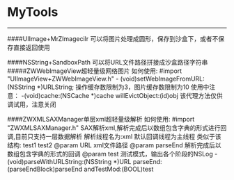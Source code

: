 # MyTools
***
####UIImage+MrZImagecilr
     可以将图片处理成圆形，保存到沙盒下，或者不保存直接返回使用
 
####NSString+SandboxPath
	 可以将URL文件路径拼接成沙盒路径字符串
#####ZWWebImageView超轻量级网络图片
     如何使用:
	 #import "UIImageView+ZWWebImageView.h"
	 - (void)setWebImageFromURL:(NSString *)URLString;
	 操作缓存数限制为3，图片缓存数限制为10
	 使用中注意：
	 -(void)cache:(NSCache *)cache willEvictObject:(id)obj
	 该代理方法仅供调试用，注意关闭
	 
####ZWXMLSAXManager单层xml超轻量级解析
	 如何使用:
	 #import "ZWXMLSAXManager.h"
     SAX解析xml,解析完成后以数组包含字典的形式进行回调,目前只支持一层数据解析
     解析线程名为:xml
     默认回调线程为主线程
     类似于该结构:
     <tests>
     <test testid = 1>
     <name>test1</name>
     <test testid = 2>
     <name>test2</name>
     </tests>
     @param URL      xml文件路径
     @param parseEnd 解析完成后以数组包含字典的形式的回调
     @param test     测试模式，输出各个阶段的NSLog
	 -(void)parseWithURLString:(NSString *)URL parseEnd:(parseEndBlock)parseEnd andTestMod:(BOOL)test
